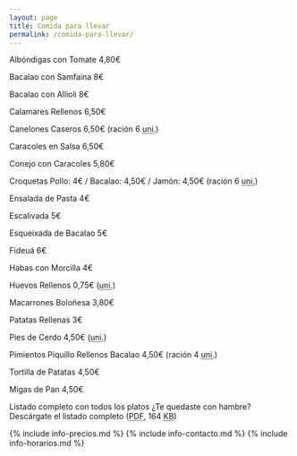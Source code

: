 ```yaml
---
layout: page
title: Comida para llevar
permalink: /comida-para-llevar/
---
```


Albóndigas con Tomate
4,80€

Bacalao con Samfaina
8€

Bacalao con Allioli
8€

Calamares Rellenos
6,50€

Canelones Caseros
6,50€ (ración 6 <abbr title="unidades">uni.</abbr>)

Caracoles en Salsa
6,50€

Conejo con Caracoles
5,80€

Croquetas
Pollo: 4€ / Bacalao: 4,50€ / Jamón: 4,50€ (ración 6 <abbr title="unidades">uni.</abbr>)

Ensalada de Pasta
4€

Escalivada
5€

Esqueixada de Bacalao
5€

Fideuá
6€

Habas con Morcilla
4€

Huevos Rellenos
0,75€ (<abbr title="unidad">uni.</abbr>)

Macarrones Boloñesa
3,80€

Patatas Rellenas
3€

Pies de Cerdo
4,50€ (<abbr title="unidad">uni.</abbr>)

Pimientos Piquillo Rellenos Bacalao
4,50€ (ración 4 <abbr title="unidades">uni.</abbr>)

Tortilla de Patatas
4,50€

Migas de Pan
4,50€

Listado completo con todos los platos
¿Te quedaste con hambre? Descárgate el listado completo (<abbr title="Portable
Document Format">PDF</abbr>, 164 <abbr title="KiloBytes">KB</abbr>)

{% include info-precios.md %}
{% include info-contacto.md %}
{% include info-horarios.md %}
